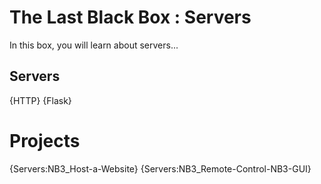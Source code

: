 # The Last Black Box : Servers
In this box, you will learn about servers...

## Servers
{HTTP}
{Flask}

# Projects
{Servers:NB3_Host-a-Website}
{Servers:NB3_Remote-Control-NB3-GUI}
